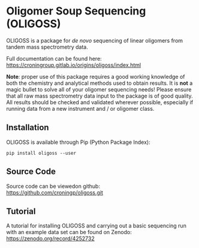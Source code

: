 # Oligomer Soup Sequencing (OLIGOSS)

OLIGOSS is a package for _de novo_ sequencing of linear oligomers from
tandem mass spectrometry data.

Full documentation can be found here: https://croningroup.gitlab.io/origins/oligoss/index.html

__Note__: proper use of this package requires a good working knowledge of both
the chemistry and analytical methods used to obtain results. It is __not__ a
magic bullet to solve all of your oligomer sequencing needs! Please ensure that
all raw mass spectrometry data input to the package is of good quality. All
results should be checked and validated wherever possible, especially if running
data from a new instrument and / or oligomer class.

## Installation

OLIGOSS is available through Pip (Python Package Index):

```
pip install oligoss --user

```

## Source Code

Source code can be viewedon github: https://github.com/croningp/oligoss.git

## Tutorial

A tutorial for installing OLIGOSS and carrying out a basic sequencing run with an example data set can be
found on Zenodo: https://zenodo.org/record/4252732
